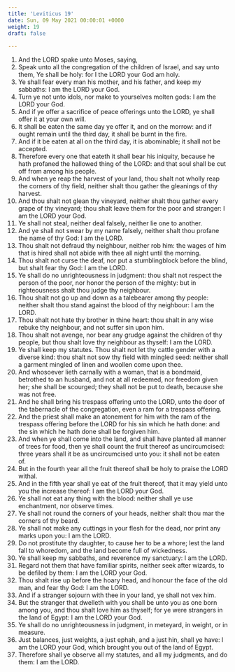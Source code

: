 ```yaml
---
title: 'Leviticus 19'
date: Sun, 09 May 2021 00:00:01 +0000
weight: 19
draft: false
  
---
```


1. And the LORD spake unto Moses, saying,
2. Speak unto all the congregation of the children of Israel, and say unto them, Ye shall be holy: for I the LORD your God am holy.
3. Ye shall fear every man his mother, and his father, and keep my sabbaths: I am the LORD your God.
4. Turn ye not unto idols, nor make to yourselves molten gods: I am the LORD your God.
5. And if ye offer a sacrifice of peace offerings unto the LORD, ye shall offer it at your own will.
6. It shall be eaten the same day ye offer it, and on the morrow: and if ought remain until the third day, it shall be burnt in the fire.
7. And if it be eaten at all on the third day, it is abominable; it shall not be accepted.
8. Therefore every one that eateth it shall bear his iniquity, because he hath profaned the hallowed thing of the LORD: and that soul shall be cut off from among his people.
9. And when ye reap the harvest of your land, thou shalt not wholly reap the corners of thy field, neither shalt thou gather the gleanings of thy harvest.
10. And thou shalt not glean thy vineyard, neither shalt thou gather every grape of thy vineyard; thou shalt leave them for the poor and stranger: I am the LORD your God.
11. Ye shall not steal, neither deal falsely, neither lie one to another.
12. And ye shall not swear by my name falsely, neither shalt thou profane the name of thy God: I am the LORD.
13. Thou shalt not defraud thy neighbour, neither rob him: the wages of him that is hired shall not abide with thee all night until the morning.
14. Thou shalt not curse the deaf, nor put a stumblingblock before the blind, but shalt fear thy God: I am the LORD.
15. Ye shall do no unrighteousness in judgment: thou shalt not respect the person of the poor, nor honor the person of the mighty: but in righteousness shalt thou judge thy neighbour.
16. Thou shalt not go up and down as a talebearer among thy people: neither shalt thou stand against the blood of thy neighbour: I am the LORD.
17. Thou shalt not hate thy brother in thine heart: thou shalt in any wise rebuke thy neighbour, and not suffer sin upon him.
18. Thou shalt not avenge, nor bear any grudge against the children of thy people, but thou shalt love thy neighbour as thyself: I am the LORD.
19. Ye shall keep my statutes. Thou shalt not let thy cattle gender with a diverse kind: thou shalt not sow thy field with mingled seed: neither shall a garment mingled of linen and woollen come upon thee.
20. And whosoever lieth carnally with a woman, that is a bondmaid, betrothed to an husband, and not at all redeemed, nor freedom given her; she shall be scourged; they shall not be put to death, because she was not free.
21. And he shall bring his trespass offering unto the LORD, unto the door of the tabernacle of the congregation, even a ram for a trespass offering.
22. And the priest shall make an atonement for him with the ram of the trespass offering before the LORD for his sin which he hath done: and the sin which he hath done shall be forgiven him.
23. And when ye shall come into the land, and shall have planted all manner of trees for food, then ye shall count the fruit thereof as uncircumcised: three years shall it be as uncircumcised unto you: it shall not be eaten of.
24. But in the fourth year all the fruit thereof shall be holy to praise the LORD withal.
25. And in the fifth year shall ye eat of the fruit thereof, that it may yield unto you the increase thereof: I am the LORD your God.
26. Ye shall not eat any thing with the blood: neither shall ye use enchantment, nor observe times.
27. Ye shall not round the corners of your heads, neither shalt thou mar the corners of thy beard.
28. Ye shall not make any cuttings in your flesh for the dead, nor print any marks upon you: I am the LORD.
29. Do not prostitute thy daughter, to cause her to be a whore; lest the land fall to whoredom, and the land become full of wickedness.
30. Ye shall keep my sabbaths, and reverence my sanctuary: I am the LORD.
31. Regard not them that have familiar spirits, neither seek after wizards, to be defiled by them: I am the LORD your God.
32. Thou shalt rise up before the hoary head, and honour the face of the old man, and fear thy God: I am the LORD.
33. And if a stranger sojourn with thee in your land, ye shall not vex him.
34. But the stranger that dwelleth with you shall be unto you as one born among you, and thou shalt love him as thyself; for ye were strangers in the land of Egypt: I am the LORD your God.
35. Ye shall do no unrighteousness in judgment, in meteyard, in weight, or in measure.
36. Just balances, just weights, a just ephah, and a just hin, shall ye have: I am the LORD your God, which brought you out of the land of Egypt.
37. Therefore shall ye observe all my statutes, and all my judgments, and do them: I am the LORD.
